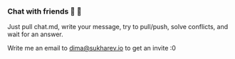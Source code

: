 ### Chat with friends 💬 🙌

Just pull chat.md, write your message, try to pull/push, solve conflicts, and wait for an answer.

Write me an email to dima@sukharev.io to get an invite :0
